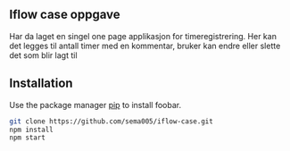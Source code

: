 ## Iflow case oppgave

Har da laget en singel one page applikasjon for timeregistrering.
Her kan det legges til antall timer med en kommentar, bruker kan endre eller slette det
som blir lagt til


## Installation

Use the package manager [pip](https://pip.pypa.io/en/stable/) to install foobar.

```bash
git clone https://github.com/sema005/iflow-case.git
npm install
npm start
```